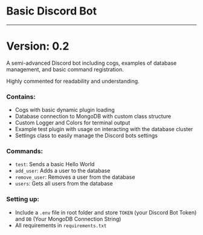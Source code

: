 # Basic Discord Bot

****

# Version: 0.2

A semi-advanced Discord bot including cogs, 
examples of database management, and basic command registration.

Highly commented for readability and understanding.


### Contains:

- Cogs with basic dynamic plugin loading
- Database connection to MongoDB with custom class structure 
- Custom Logger and Colors for terminal output
- Example test plugin with usage on interacting with the database cluster
- Settings class to easily manage the Discord bots settings

### Commands:
- `test`: Sends a basic Hello World
- `add_user`: Adds a user to the database
- `remove_user`: Removes a user from the database
- `users`: Gets all users from the database

### Setting up:
- Include a `.env` file in root folder and store `TOKEN` (your Discord Bot Token) and `DB` (Your MongoDB Connection String)
- All requirements in `requirements.txt`